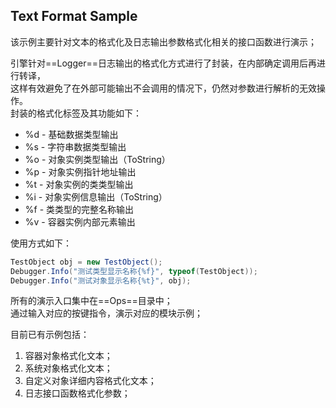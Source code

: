 ## Text Format Sample

该示例主要针对文本的格式化及日志输出参数格式化相关的接口函数进行演示；  

引擎针对==Logger==日志输出的格式化方式进行了封装，在内部确定调用后再进行转译，  
这样有效避免了在外部可能输出不会调用的情况下，仍然对参数进行解析的无效操作。  
封装的格式化标签及其功能如下：  
- %d - 基础数据类型输出  
- %s - 字符串数据类型输出  
- %o - 对象实例类型输出（ToString）  
- %p - 对象实例指针地址输出  
- %t - 对象实例的类类型输出  
- %i - 对象实例信息输出（ToString）  
- %f - 类类型的完整名称输出  
- %v - 容器实例内部元素输出  

使用方式如下：
```c#
TestObject obj = new TestObject();
Debugger.Info("测试类型显示名称{%f}", typeof(TestObject));
Debugger.Info("测试对象显示名称{%t}", obj);
```

所有的演示入口集中在==Ops==目录中；  
通过输入对应的按键指令，演示对应的模块示例；  

目前已有示例包括：  
1. 容器对象格式化文本；
1. 系统对象格式化文本；
1. 自定义对象详细内容格式化文本；
1. 日志接口函数格式化参数；

